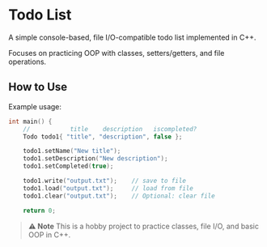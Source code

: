 # Todo List

A simple console-based, file I/O-compatible todo list implemented in C++.

Focuses on practicing OOP with classes, setters/getters, and file operations.

## How to Use

Example usage:

```cpp
int main() {
    //           title    description   iscompleted?
    Todo todo1{ "title", "description", false };

    todo1.setName("New title");
    todo1.setDescription("New description");
    todo1.setCompleted(true);

    todo1.write("output.txt");    // save to file
    todo1.load("output.txt");     // load from file
    todo1.clear("output.txt");    // Optional: clear file

    return 0;
```

> **:warning: Note**
> This is a hobby project to practice classes, file I/O, and basic OOP in C++.
